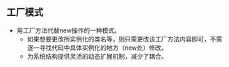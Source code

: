 ## 工厂模式
* 用工厂方法代替new操作的一种模式。
    * 如果想要更改所实例化的类名等，则只需更改该工厂方法内容即可，不需逐一寻找代码中具体实例化的地方（new处）修改。
    * 为系统结构提供灵活的动态扩展机制，减少了耦合。
